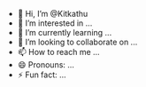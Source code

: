 - 👋 Hi, I’m @Kitkathu
- 👀 I’m interested in ...
- 🌱 I’m currently learning ...
- 💞️ I’m looking to collaborate on ...
- 📫 How to reach me ...
- 😄 Pronouns: ...
- ⚡ Fun fact: ...

<!---
Kitkathu/Kitkathu is a ✨ special ✨ repository because its `README.md` (this file) appears on your GitHub profile.
You can click the Preview link to take a look at your changes.
--->
